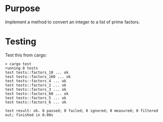 # Purpose
Implement a method to convert an integer to a list of prime factors.

# Testing
Test this from cargo:
```
> cargo test
running 8 tests
test tests::factors_10 ... ok
test tests::factors_160 ... ok
test tests::factors_4 ... ok
test tests::factors_2 ... ok
test tests::factors_3 ... ok
test tests::factors_60 ... ok
test tests::factors_5 ... ok
test tests::factors_6 ... ok

test result: ok. 8 passed; 0 failed; 0 ignored; 0 measured; 0 filtered out; finished in 0.00s
```

